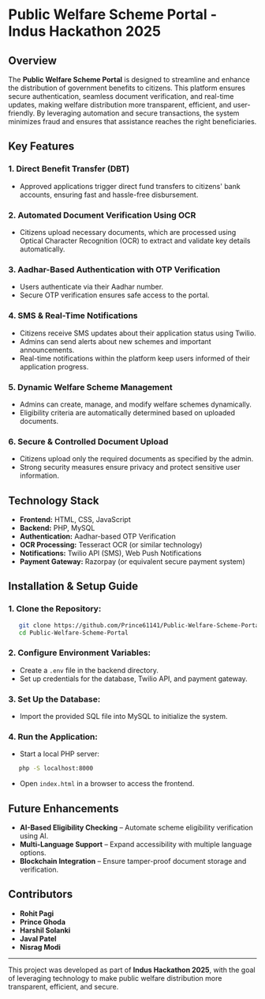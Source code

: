 # Public Welfare Scheme Portal - Indus Hackathon 2025

## Overview
The **Public Welfare Scheme Portal** is designed to streamline and enhance the distribution of government benefits to citizens. This platform ensures secure authentication, seamless document verification, and real-time updates, making welfare distribution more transparent, efficient, and user-friendly. By leveraging automation and secure transactions, the system minimizes fraud and ensures that assistance reaches the right beneficiaries.

## Key Features

### 1. **Direct Benefit Transfer (DBT)**
   - Approved applications trigger direct fund transfers to citizens' bank accounts, ensuring fast and hassle-free disbursement.

### 2. **Automated Document Verification Using OCR**
   - Citizens upload necessary documents, which are processed using Optical Character Recognition (OCR) to extract and validate key details automatically.

### 3. **Aadhar-Based Authentication with OTP Verification**
   - Users authenticate via their Aadhar number.
   - Secure OTP verification ensures safe access to the portal.

### 4. **SMS & Real-Time Notifications**
   - Citizens receive SMS updates about their application status using Twilio.
   - Admins can send alerts about new schemes and important announcements.
   - Real-time notifications within the platform keep users informed of their application progress.

### 5. **Dynamic Welfare Scheme Management**
   - Admins can create, manage, and modify welfare schemes dynamically.
   - Eligibility criteria are automatically determined based on uploaded documents.

### 6. **Secure & Controlled Document Upload**
   - Citizens upload only the required documents as specified by the admin.
   - Strong security measures ensure privacy and protect sensitive user information.

## Technology Stack
- **Frontend:** HTML, CSS, JavaScript
- **Backend:** PHP, MySQL
- **Authentication:** Aadhar-based OTP Verification
- **OCR Processing:** Tesseract OCR (or similar technology)
- **Notifications:** Twilio API (SMS), Web Push Notifications
- **Payment Gateway:** Razorpay (or equivalent secure payment system)

## Installation & Setup Guide

### 1. Clone the Repository:
```bash
   git clone https://github.com/Prince61141/Public-Welfare-Scheme-Portal
   cd Public-Welfare-Scheme-Portal
```

### 2. Configure Environment Variables:
   - Create a `.env` file in the backend directory.
   - Set up credentials for the database, Twilio API, and payment gateway.

### 3. Set Up the Database:
   - Import the provided SQL file into MySQL to initialize the system.

### 4. Run the Application:
   - Start a local PHP server:
```bash
   php -S localhost:8000
```
   - Open `index.html` in a browser to access the frontend.

## Future Enhancements
- **AI-Based Eligibility Checking** – Automate scheme eligibility verification using AI.
- **Multi-Language Support** – Expand accessibility with multiple language options.
- **Blockchain Integration** – Ensure tamper-proof document storage and verification.

## Contributors
- **Rohit Pagi**
- **Prince Ghoda**
- **Harshil Solanki**
- **Javal Patel**
- **Nisrag Modi**

---
This project was developed as part of **Indus Hackathon 2025**, with the goal of leveraging technology to make public welfare distribution more transparent, efficient, and secure.

